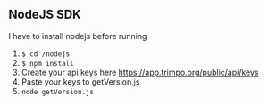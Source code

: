 ## NodeJS SDK
I have to install nodejs before running

1) `$ cd /nodejs`
2) `$ npm install`
3) Create your api keys here https://app.trimpo.org/public/api/keys
4) Paste your keys to getVersion.js
5) `node getVersion.js`


